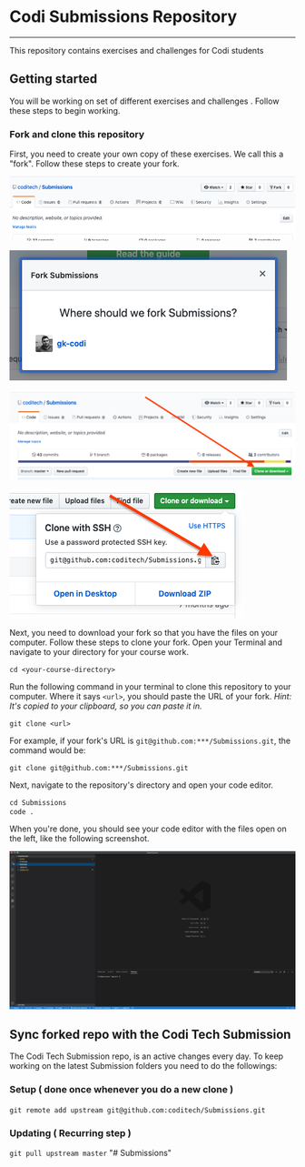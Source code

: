 # Codi Submissions Repository

---

This repository contains exercises and challenges for Codi students

## Getting started

You will be working on set of different exercises and challenges . Follow these steps to begin working.

### Fork and clone this repository

First, you need to create your own copy of these exercises. We call this a "fork". Follow these steps to create your fork.

![Screenshot showing the fork button in GitHub](/assets/images/fork-start.png)

![Screenshot showing how to fork to your user account](/assets/images/fork-user-account.png)

![Screenshot showing the clone details](/assets/images/fork-clone.png)

![Screenshot showing the button to copy the clone details](/assets/images/fork-copy-url.png)

Next, you need to download your fork so that you have the files on your computer. Follow these steps to clone your fork. Open your Terminal and navigate to your directory for your course work.

```
cd <your-course-directory>
```

Run the following command in your terminal to clone this repository to your computer. Where it says `<url>`, you should paste the URL of your fork. _Hint: It's copied to your clipboard, so you can paste it in._

```
git clone <url>
```

For example, if your fork's URL is `git@github.com:***/Submissions.git`, the command would be:

```
git clone git@github.com:***/Submissions.git
```

Next, navigate to the repository's directory and open your code editor.

```
cd Submissions
code .
```

When you're done, you should see your code editor with the files open on the left, like the following screenshot.

![Screenshot showing the project open in your editor](/assets/images/fork-editor.png)

## Sync forked repo with the Codi Tech Submission

The Codi Tech Submission repo, is an active changes every day.
To keep working on the latest Submission folders you need to do the followings:

### Setup ( done once whenever you do a new clone )
`git remote add upstream git@github.com:coditech/Submissions.git`

### Updating ( Recurring step )
`git pull upstream master`
"# Submissions" 
